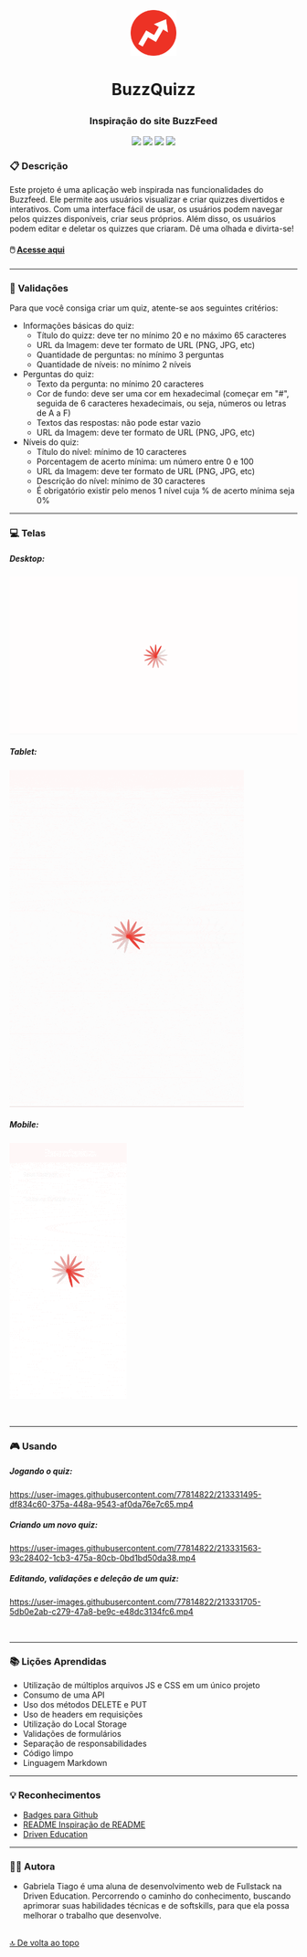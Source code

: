 <p align="center">
<img src="src/assets/img/buzzfeed-icon.png" height="80px"/>
</p>

# <p align = "center">BuzzQuizz</p>

### <p align = "center">Inspiração do site BuzzFeed </p>

<p align = "center">
   <img src="https://img.shields.io/badge/HTML5-E34F26?style=for-the-badge&logo=html5&logoColor=white" heigth="30px"/>
   <img src="https://img.shields.io/badge/CSS3-1572B6?style=for-the-badge&logo=css3&logoColor=white" height="30px"/>
    <img src="https://img.shields.io/badge/JavaScript-F7DF1E?style=for-the-badge&logo=javascript&logoColor=black" height="30px"/>
   <img src="https://img.shields.io/badge/prettier-1A2C34?style=for-the-badge&logo=prettier&logoColor=F7BA3E" heigth="30px"/>
</p>

### :clipboard: Descrição

Este projeto é uma aplicação web inspirada nas funcionalidades do Buzzfeed. Ele permite aos usuários visualizar e criar quizzes divertidos e interativos. Com uma interface fácil de usar, os usuários podem navegar pelos quizzes disponíveis, criar seus próprios. Além disso, os usuários podem editar e deletar os quizzes que criaram. Dê uma olhada e divirta-se!

#### 🖱️ [Acesse aqui](https://gabrielatiago.github.io/BuzzQuizz/)

---

### 🚨 Validações

Para que você consiga criar um quiz, atente-se aos seguintes critérios:

- Informações básicas do quiz:
  - Título do quizz: deve ter no mínimo 20 e no máximo 65 caracteres
  - URL da Imagem: deve ter formato de URL (PNG, JPG, etc)
  - Quantidade de perguntas: no mínimo 3 perguntas
  - Quantidade de níveis: no mínimo 2 níveis
- Perguntas do quiz:
  - Texto da pergunta: no mínimo 20 caracteres
  - Cor de fundo: deve ser uma cor em hexadecimal (começar em "#", seguida de 6 caracteres hexadecimais, ou seja, números ou letras de A a F)
  - Textos das respostas: não pode estar vazio
  - URL da Imagem: deve ter formato de URL (PNG, JPG, etc)
- Níveis do quiz:
  - Título do nível: mínimo de 10 caracteres
  - Porcentagem de acerto mínima: um número entre 0 e 100
  - URL da Imagem: deve ter formato de URL (PNG, JPG, etc)
  - Descrição do nível: mínimo de 30 caracteres
  - É obrigatório existir pelo menos 1 nível cuja % de acerto mínima seja 0%

---

### :computer: Telas

##### Desktop:

<img src="src/assets/screen/large-screen.gif" alt="viewing the app on a large screen">

##### Tablet:
<img src="src/assets/screen/medium-screen.gif" alt="viewing the app on a medium screen">

##### Mobile:
<img src="src/assets/screen/mobile-screen.gif" alt="viewing the app on a small screen">

$~$

---

### 🎮 Usando

##### Jogando o quiz:

https://user-images.githubusercontent.com/77814822/213331495-df834c60-375a-448a-9543-af0da76e7c65.mp4

##### Criando um novo quiz:

https://user-images.githubusercontent.com/77814822/213331563-93c28402-1cb3-475a-80cb-0bd1bd50da38.mp4

##### Editando, validações e deleção de um quiz:

https://user-images.githubusercontent.com/77814822/213331705-5db0e2ab-c279-47a8-be9c-e48dc3134fc6.mp4

$~$

---

### :books: Lições Aprendidas

- Utilização de múltiplos arquivos JS e CSS em um único projeto
- Consumo de uma API
- Uso dos métodos DELETE e PUT
- Uso de headers em requisições
- Utilização do Local Storage
- Validações de formulários
- Separação de responsabilidades
- Código limpo
- Linguagem Markdown

---

### :bulb: Reconhecimentos

- [Badges para Github](https://github.com/alexandresanlim/Badges4-README.md-Profile#-database-)
- [README Inspiração de README](https://gist.github.com/luanalessa/7f98467a5ed62d00dcbde67d4556a1e4#file-readme-md)
- [Driven Education](https://www.driven.com.br)

---

### 👩‍🦱 Autora

- Gabriela Tiago é uma aluna de desenvolvimento web de Fullstack na Driven Education. Percorrendo o caminho do conhecimento, buscando aprimorar suas habilidades técnicas e de softskills, para que ela possa melhorar o trabalho que desenvolve.

<br>[🔝 De volta ao topo](#buzzquizz)<br>
